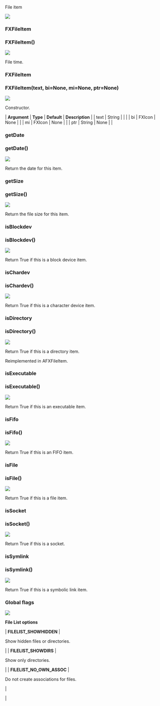 File item

![](../SIMACAERefImages/gui-fxfileitem.png)

### FXFileItem

###   

### FXFileItem()  
![](../IconsReference/butix_top_wline.png)

File time.

### FXFileItem

###   

### FXFileItem(text, bi=None, mi=None, ptr=None)  
![](../IconsReference/butix_top_wline.png)

Constructor.

| **Argument** | **Type** | **Default** | **Description** |
| text | String |   |   |
| bi | FXIcon | None |   |
| mi | FXIcon | None |   |
| ptr | String | None |   |

### getDate

###   

### getDate()  
![](../IconsReference/butix_top_wline.png)

Return the date for this item.

### getSize

###   

### getSize()  
![](../IconsReference/butix_top_wline.png)

Return the file size for this item.

### isBlockdev

###   

### isBlockdev()  
![](../IconsReference/butix_top_wline.png)

Return True if this is a block device item.

### isChardev

###   

### isChardev()  
![](../IconsReference/butix_top_wline.png)

Return True if this is a character device item.

### isDirectory

###   

### isDirectory()  
![](../IconsReference/butix_top_wline.png)

Return True if this is a directory item.

Reimplemented in AFXFileItem.

### isExecutable

###   

### isExecutable()  
![](../IconsReference/butix_top_wline.png)

Return True if this is an executable item.

### isFifo

###   

### isFifo()  
![](../IconsReference/butix_top_wline.png)

Return True if this is an FIFO item.

### isFile

###   

### isFile()  
![](../IconsReference/butix_top_wline.png)

Return True if this is a file item.

### isSocket

###   

### isSocket()  
![](../IconsReference/butix_top_wline.png)

Return True if this is a socket.

### isSymlink

###   

### isSymlink()  
![](../IconsReference/butix_top_wline.png)

Return True if this is a symbolic link item.

### Global flags  
![](../IconsReference/butix_top_wline.png)


**File List options**

| **FILELIST_SHOWHIDDEN** | 

Show hidden files or directories.

 |
| **FILELIST_SHOWDIRS** | 

Show only directories.

 |
| **FILELIST\_NO\_OWN_ASSOC** | 

Do not create associations for files.

 |



 |